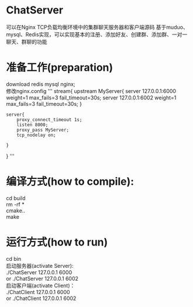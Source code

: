 # ChatServer
可以在Nginx TCP负载均衡环境中的集群聊天服务器和客户端源码 基于muduo、mysql、Redis实现，可以实现基本的注册、添加好友、创建群、添加群、一对一聊天、群聊的功能

# 准备工作(preparation)
download redis mysql nginx;  
修改nginx.config 
\'''
stream{
    upstream MyServer{
        server 127.0.0.1:6000 weight=1 max_fails=3 fail_timeout=30s;
        server 127.0.0.1:6002 weight=1 max_fails=3 fail_timeout=30s;
    }

    server{
        proxy_connect_timeout 1s;
        listen 8000;
        proxy_pass MyServer;
        tcp_nodelay on;

    }
}
\'''
# 编译方式(how to compile):
cd build  
rm -rf *  
cmake..  
make  
# 运行方式(how to run)
cd bin  
启动服务器(activate Server):  
  ./ChatServer 127.0.0.1 6000  
  or ./ChatServer 127.0.0.1 6002  
启动客户端(activate Client)：   
  ./ChatClient 127.0.0.1 6000  
  or ./ChatClient 127.0.0.1 6002  
